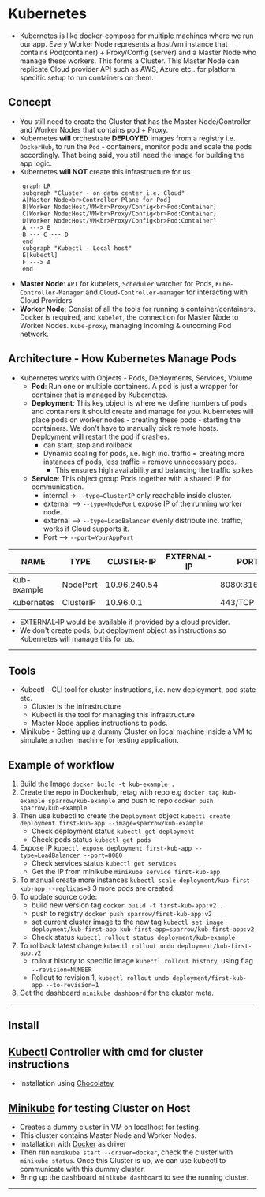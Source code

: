 # Kubernetes

- Kubernetes is like docker-compose for multiple machines where we run our app. Every Worker Node represents a host/vm instance that contains Pod(container) + Proxy/Config (server) and a Master Node who manage these workers. This forms a Cluster. This Master Node can replicate Cloud provider API such as AWS, Azure etc.. for platform specific setup to run containers on them.

## Concept

- You still need to create the Cluster that has the Master Node/Controller and Worker Nodes that contains pod + Proxy.
- Kubernetes **will** orchestrate **DEPLOYED** images from a registry i.e. `DockerHub`, to run the `Pod` - containers, monitor pods and scale the pods accordingly. That being said, you still need the image for building the app logic.
- Kubernetes **will NOT** create this infrastructure for us.

```mermaid
    graph LR
    subgraph "Cluster - on data center i.e. Cloud"
    A[Master Node<br>Controller Plane for Pod]
    B[Worker Node:Host/VM<br>Proxy/Config<br>Pod:Container]
    C[Worker Node:Host/VM<br>Proxy/Config<br>Pod:Container]
    D[Worker Node:Host/VM<br>Proxy/Config<br>Pod:Container]
    A ---> B
    B --- C --- D
    end
    subgraph "Kubectl - Local host"
    E[kubectl]
    E ---> A
    end
```

- **Master Node**: `API` for kubelets, `Scheduler` watcher for Pods, `Kube-Controller-Manager` and `Cloud-Controller-manager` for interacting with Cloud Providers
- **Worker Node**: Consist of all the tools for running a container/containers. Docker is required, and `kubelet`, the connection for Master Node to Worker Nodes. `Kube-proxy`, managing incoming & outcoming Pod network.

## Architecture - How Kubernetes Manage Pods

- Kubernetes works with Objects - Pods, Deployments, Services, Volume
  - **Pod**: Run one or multiple containers. A pod is just a wrapper for container that is managed by Kubernetes.
  - **Deployment**: This key object is where we define numbers of pods and containers it should create and manage for you. Kubernetes will place pods on worker nodes - creating these pods - starting the containers. We don't have to manually pick remote hosts. Deployment will restart the pod if crashes.
    - can start, stop and rollback
    - Dynamic scaling for pods, i.e. high inc. traffic = creating more instances of pods, less traffic = remove unnecessary pods.
      - This ensures high availability and balancing the traffic spikes
  - **Service**: This object group Pods together with a shared IP for communication.
    - internal -> `--type=ClusterIP` only reachable inside cluster.
    - external --> `--type=NodePort` expose IP of the running worker node.
    - external --> `--type=LoadBalancer` evenly distribute inc. traffic, works if Cloud supports it.
    - Port --> `--port=YourAppPort`

| NAME        | TYPE       | CLUSTER-IP   | EXTERNAL-IP | PORT(S)        | AGE |
|-------------|------------|--------------|-------------|----------------|-----|
| kub-example | NodePort   | 10.96.240.54 | <none>      | 8080:31635/TCP | 6s  |
| kubernetes  | ClusterIP  | 10.96.0.1    | <none>      | 443/TCP        | 44h |

- EXTERNAL-IP would be available if provided by a cloud provider.
- We don't create pods, but deployment object as instructions so Kubernetes will manage this for us.

---

## Tools

- Kubectl - CLI tool for cluster instructions, i.e. new deployment, pod state etc.
  - Cluster is the infrastructure
  - Kubectl is the tool for managing this infrastructure
  - Master Node applies instructions to pods.
- Minikube - Setting up a dummy Cluster on local machine inside a VM to simulate another machine for testing application.

## Example of workflow

1. Build the Image `docker build -t kub-example .`
2. Create the repo in Dockerhub, retag with repo e.g `docker tag kub-example sparrow/kub-example` and push to repo `docker push sparrow/kub-example`
3. Then use kubectl to create the `Deployment` object `kubectl create deployment first-kub-app --image=sparrow/kub-example`
    - Check deployment status `kubectl get deployment`
    - Check pods status `kubectl get pods`
4. Expose IP `kubectl expose deployment first-kub-app --type=LoadBalancer --port=8080`
    - Check services status `kubectl get services`
    - Get the IP from minikube `minikube service first-kub-app`
5. To manual create more instances `kubectl scale deployment/kub-first-kub-app --replicas=3` 3 more pods are created.
6. To update source code:
    - build new version tag `docker build -t first-kub-app:v2 .`
    - push to registry `docker push sparrow/first-kub-app:v2`
    - set current cluster image to the new tag `kubectl set image deployment/kub-first-app kub-first-app=sparrow/kub-first-app:v2`
    - Check status `kubectl rollout status deployment/kub-example`
7. To rollback latest change `kubectl rollout undo deployment/kub-first-app:v2`
    - rollout history to specific image `kubectl rollout history`, using flag `--revision=NUMBER`
    - Rollout to revision 1, `kubectl rollout undo deployment/first-kub-app --to-revision=1`
8. Get the dashboard `minikube dashboard` for the cluster meta.

---

## Install

## [Kubectl]("https://kubernetes.io/docs/tasks/tools/install-kubectl-windows/") Controller with cmd for cluster instructions

- Installation using [Chocolatey]("https://kubernetes.io/docs/tasks/tools/install-kubectl-windows/#install-nonstandard-package-tools")

## [Minikube]("https://minikube.sigs.k8s.io/docs/start/") for testing Cluster on Host

- Creates a dummy cluster in VM on localhost for testing.
- This cluster contains Master Node and Worker Nodes.
- Installation with [Docker]("https://minikube.sigs.k8s.io/docs/drivers/docker/") as driver
- Then run `minikube start --driver=docker`, check the cluster with `minikube status`. Once this Cluster is up, we can use kubectl to communicate with this dummy cluster.
- Bring up the dashboard `minikube dashboard` to see the running cluster.

---
